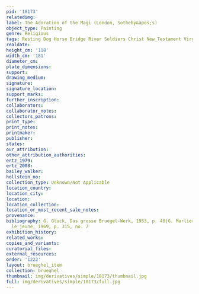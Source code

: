 ```yaml
---
pid: '18173'
relatedimg: 
label: The Adoration of the Magi (London, Sotheby&apos;s)
object_type: Painting
genre: Religious
tags: Resting Dog Horse Bridge River Soldiers Christ New_Testament Virgin_Mary
realdate: 
height_cm: '118'
width_cm: '181'
diameter_cm: 
plate_dimensions: 
support: 
drawing_medium: 
signature: 
signature_location: 
support_marks: 
further_inscription: 
collaborators: 
collaborator_notes: 
collectors_patrons: 
print_type: 
print_notes: 
printmaker: 
publisher: 
states: 
our_attribution: 
other_attribution_authorities: 
ertz_1979: 
ertz_2008: 
bailey_walker: 
hollstein_no: 
collection_type: Unknown/Not Applicable
location_country: 
location_city: 
location: 
location_collection: 
location_or_most_recent_sale_notes: 
provenance: 
bibliography: G. Gluck, Das grosse Bruegel-Werk, 1953, p. 40|G. Marlier, Pierre Brueghel
  le jeune, 1969, p. 315, no. 7
exhibition_history: 
related_works: 
copies_and_variants: 
curatorial_files: 
external_resources: 
order: '1222'
layout: brueghel_item
collection: brueghel
thumbnail: img/derivatives/simple/18173/thumbnail.jpg
full: img/derivatives/simple/18173/full.jpg
---
```


